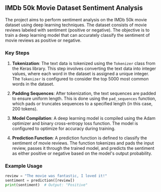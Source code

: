 ## IMDb 50k Movie Dataset Sentiment Analysis

The project aims to perform sentiment analysis on the IMDb 50k movie dataset using deep learning techniques. The dataset consists of movie reviews labeled with sentiment (positive or negative). The objective is to train a deep learning model that can accurately classify the sentiment of movie reviews as positive or negative.

### Key Steps

1. **Tokenization**: The text data is tokenized using the `Tokenizer` class from the Keras library. This step involves converting the text data into integer values, where each word in the dataset is assigned a unique integer. The `Tokenizer` is configured to consider the top 5000 most common words in the dataset.

2. **Padding Sequences**: After tokenization, the text sequences are padded to ensure uniform length. This is done using the `pad_sequences` function, which pads or truncates sequences to a specified length (in this case, 200 tokens).

3. **Model Compilation**: A deep learning model is compiled using the Adam optimizer and binary cross-entropy loss function. The model is configured to optimize for accuracy during training.

4. **Prediction Function**: A prediction function is defined to classify the sentiment of movie reviews. The function tokenizes and pads the input review, passes it through the trained model, and predicts the sentiment as either positive or negative based on the model's output probability.

### Example Usage

```python
review = "The movie was fantastic, I loved it!"
sentiment = prediction([review])
print(sentiment)  # Output: "Positive"
